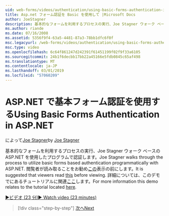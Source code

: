 ```yaml
---
uid: web-forms/videos/authentication/using-basic-forms-authentication-in-aspnet
title: Asp.net フォーム認証を Basic を使用して |Microsoft Docs
author: JoeStagner
description: 基本的なフォームを利用するプロセスの実行、Joe Stagner ウォーク ベースの ASP.NET を使用したプログラムで認証します。 ビューアーにこの前に読むことをお勧めしています.
ms.author: riande
ms.date: 07/16/2008
ms.assetid: 5356f9f4-63a5-4481-87a3-78bb1dfc6f0f
msc.legacyurl: /web-forms/videos/authentication/using-basic-forms-authentication-in-aspnet
msc.type: video
ms.openlocfilehash: 6c64f861247d242391f61451199f02f9f33a6105
ms.sourcegitcommit: 24b1f6decbb17bb22a45166e5fdb0845c65af498
ms.translationtype: MT
ms.contentlocale: ja-JP
ms.lasthandoff: 03/01/2019
ms.locfileid: "57060209"
---
```

<a name="using-basic-forms-authentication-in-aspnet"></a><span data-ttu-id="3f62d-104">ASP.NET で基本フォーム認証を使用する</span><span class="sxs-lookup"><span data-stu-id="3f62d-104">Using Basic Forms Authentication in ASP.NET</span></span>
====================
<span data-ttu-id="3f62d-105">によって[Joe Stagner](https://github.com/JoeStagner)</span><span class="sxs-lookup"><span data-stu-id="3f62d-105">by [Joe Stagner](https://github.com/JoeStagner)</span></span>

<span data-ttu-id="3f62d-106">基本的なフォームを利用するプロセスの実行、Joe Stagner ウォーク ベースの ASP.NET を使用したプログラムで認証します。</span><span class="sxs-lookup"><span data-stu-id="3f62d-106">Joe Stagner walks through the process to utilize basic forms based authentication programmatically with ASP.NET.</span></span> <span data-ttu-id="3f62d-107">閲覧者が読み取ることをお勧め[この](../../overview/older-versions-security/introduction/security-basics-and-asp-net-support-vb.md)表示の前にします。</span><span class="sxs-lookup"><span data-stu-id="3f62d-107">It is suggested that viewers read [this](../../overview/older-versions-security/introduction/security-basics-and-asp-net-support-vb.md) before viewing.</span></span> <span data-ttu-id="3f62d-108">詳細については、このデモでにあるチュートリアルに関連[ここ](../../overview/older-versions-security/introduction/an-overview-of-forms-authentication-vb.md)します。</span><span class="sxs-lookup"><span data-stu-id="3f62d-108">For more information this demo relates to the tutorial located [here](../../overview/older-versions-security/introduction/an-overview-of-forms-authentication-vb.md).</span></span>

[<span data-ttu-id="3f62d-109">&#9654;ビデオ (23 分)</span><span class="sxs-lookup"><span data-stu-id="3f62d-109">&#9654; Watch video (23 minutes)</span></span>](https://channel9.msdn.com/Blogs/ASP-NET-Site-Videos/using-basic-forms-authentication-in-aspnet)

> [!div class="step-by-step"]
> [<span data-ttu-id="3f62d-110">次へ</span><span class="sxs-lookup"><span data-stu-id="3f62d-110">Next</span></span>](how-to-change-the-forms-authentication-properties.md)
